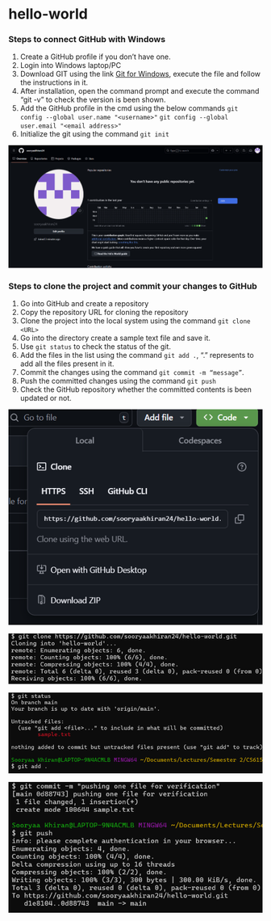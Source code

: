 # hello-world

### Steps to connect GitHub with Windows
1. Create a GitHub profile if you don’t have one.
2. Login into Windows laptop/PC
3. Download GIT using the link [Git for Windows](https://gitforwindows.org/), execute the file and follow the instructions in it.
4. After installation, open the command prompt and execute the command “git -v” to check the version is been shown.
5. Add the GitHub profile in the cmd using the below commands
    `git config --global user.name "<username>"`
    `git config --global user.email "<email address>"`
8. Initialize the git using the command 
    `git init`

![My GitHub Profile page](/assets/github_profile.png)

### Steps to clone the project and commit your changes to GitHub

1. Go into GitHub and create a repository 
2. Copy the repository URL for cloning the repository
3. Clone the project into the local system using the command 
    `git clone <URL>`
4. Go into the directory create a sample text file and save it.
5. Use `git status` to check the status of the git.
6. Add the files in the list using the command `git add .`, “.” represents to add all the files present in it.
7. Commit the changes using the command ` git commit -m “message” `.
8. Push the committed changes using the command `git push`
9. Check the GitHub repository whether the committed contents is been updated or not.

![Copying the URL for cloning](/assets/github_clone_url.png)

![Cloning the project into the local machine](/assets/git_clone.png)

![Git status and git add](/assets/git_status_and_git_add.png)

![Git Commit and push](/assets/git_commit_and_git_push.png)




